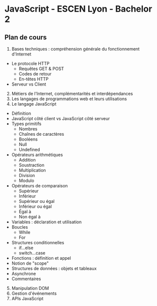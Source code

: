 # JavaScript - ESCEN Lyon - Bachelor 2

Plan de cours
-------------

1. Bases techniques : compréhension générale du fonctionnement d'Internet
  - Le protocole HTTP
    - Requêtes GET & POST
    - Codes de retour
    - En-têtes HTTP
  - Serveur vs Client
2. Métiers de l'Internet, complémentarités et interdépendances
3. Les langages de programmations web et leurs utilisations
4. Le langage JavaScript
  - Définition
  - JavaScript côté client vs JavaScript côté serveur
  - Types primitifs
    - Nombres
    - Chaînes de caractères
    - Booléens
    - Null
    - Undefined
  - Opérateurs arithmétiques
    - Addition
    - Soustraction
    - Multiplication
    - Division
    - Modulo
  - Opérateurs de comparaison
    - Supérieur
    - Inférieur
    - Supérieur ou égal
    - Inférieur ou égal
    - Égal à
    - Non égal à
  - Variables : déclaration et utilisation
  - Boucles
    - While
    - For
  - Structures conditionnelles
    - if...else
    - switch...case
  - Fonctions : définition et appel
  - Notion de "scope"
  - Structures de données : objets et tableaux
  - Asynchrone
  - Commentaires
5. Manipulation DOM
6. Gestion d'événements
7. APIs JavaScript
